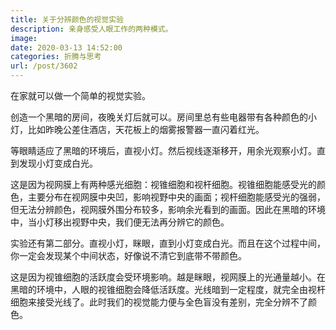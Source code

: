 ```yaml
---
title: 关于分辨颜色的视觉实验
description: 亲身感受人眼工作的两种模式。
image: 
date: 2020-03-13 14:52:00
categories: 折腾与思考
url: /post/3602
---
```


在家就可以做一个简单的视觉实验。

创造一个黑暗的房间，夜晚关灯后就可以。房间里总有些电器带有各种颜色的小灯，比如昨晚公差住酒店，天花板上的烟雾报警器一直闪着红光。

等眼睛适应了黑暗的环境后，直视小灯。然后视线逐渐移开，用余光观察小灯。直到发现小灯变成白光。

这是因为视网膜上有两种感光细胞：视锥细胞和视杆细胞。视锥细胞能感受光的颜色，主要分布在视网膜中央凹，影响视野中央的画面；视杆细胞能感受光的强弱，但无法分辨颜色，视网膜外围分布较多，影响余光看到的画面。因此在黑暗的环境中，当小灯移出视野中央，我们便无法再分辨它的颜色。

实验还有第二部分。直视小灯，眯眼，直到小灯变成白光。而且在这个过程中间，你一定会发现某个中间状态，好像说不清它到底带不带颜色。

这是因为视锥细胞的活跃度会受环境影响。越是眯眼，视网膜上的光通量越小。在黑暗的环境中，人眼的视锥细胞会降低活跃度。光线暗到一定程度，就完全由视杆细胞来接受光线了。此时我们的视觉能力便与全色盲没有差别，完全分辨不了颜色。
